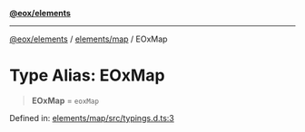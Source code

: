 [**@eox/elements**](../../../README.md)

***

[@eox/elements](../../../modules.md) / [elements/map](../README.md) / EOxMap

# Type Alias: EOxMap

> **EOxMap** = `eoxMap`

Defined in: [elements/map/src/typings.d.ts:3](https://github.com/EOX-A/EOxElements/blob/06d2a3f117adcd4ad69f31388ca5094d06b1baf6/elements/map/src/typings.d.ts#L3)
